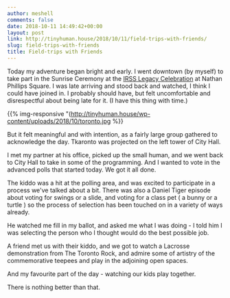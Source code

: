 ```yaml
---
author: meshell
comments: false
date: 2018-10-11 14:49:42+00:00
layout: post
link: http://tinyhuman.house/2018/10/11/field-trips-with-friends/
slug: field-trips-with-friends
title: Field-trips with Friends
---
```





Today my adventure began bright and early. I went downtown (by myself) to take part in the Sunrise Ceremony at the [IRSS Legacy Celebration](https://irsslegacy.com/) at Nathan Phillips Square. I was late arriving and stood back and watched, I think I could have joined in. I probably should have, but felt uncomfortable and disrespectful about being late for it. (I have this thing with time.)


{{% img-responsive "(http://tinyhuman.house/wp-content/uploads/2018/10/toronto.jpg %}}


But it felt meaningful and with intention, as a fairly large group gathered to acknowledge the day. Tkaronto was projected on the left tower of City Hall. 







I met my partner at his office, picked up the small human, and we went back to City Hall to take in some of the programming. And I wanted to vote in the advanced polls that started today. We got it all done.







The kiddo was a hit at the polling area, and was excited to participate in a process we've talked about a bit. There was also a Daniel Tiger episode about voting for swings or a slide, and voting for a class pet ( a bunny or a turtle ) so the process of selection has been touched on in a variety of ways already.







He watched me fill in my ballot, and asked me what I was doing - I told him I was selecting the person who I thought would do the best possible job. 







A friend met us with their kiddo, and we got to watch a Lacrosse demonstration from The Toronto Rock, and admire some of artistry of the commemorative teepees and play in the adjoining open spaces. 







And my favourite part of the day - watching our kids play together.













There is nothing better than that. 
